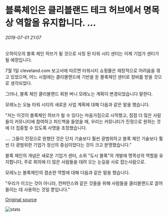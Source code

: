 # 블록체인은 클리블랜드 테크 허브에서 명목상 역할을 유지합니다. ...

###### 2019-07-01 21:07

오하이오의 블록 체인 허브가 될 것으로 사칭 된 타워 시티 센터는 이제 기업가 센터가 될 예정입니다.

7월 1일 cleveland.com 보고서에 따르면 타워시티 쇼핑몰은 재정적으로 어려움을 겪고 있었으며, 어느 시점에는 클리블랜드에 기반을 둔 블록체인 센터로 정비를 받을 것으로 생각되었다.

그러나, 블록 체인 클리블랜드 회원 버니 모레노는 계획이 변경되었습니다 말한다.

모레노는 오늘 타워 시티의 새로운 사업 계획에 대해 다음과 같은 말을 했습니다.

"저는 이것이 블록체인 허브가 될 수 있다는 마음가짐으로 시작했고, 점점 더 많은 사람들이 커뮤니티에 참여하고 피드백을 들었을 때, 우리는 커뮤니티가 진정으로 원하는 것에 더 집중할 수 있도록 사명을 조정했습니다.

.... 그들이 진정으로 원했던 것은 단지 기술보다 훨씬 광범위하고 블록 체인 기술보다 훨씬 더 광범위한 기업가 정신의 중심이었다는 것이 크고 분명했습니다."

블록 체인의 개념은 새로운 기업가 센터, 소위 "도시 블록"의 개발에 명목상의 역할을 유지합니다, 주로 회의에 더 많은 사람들을 데려 오는 눈길을 사로 잡는사람으로.

모레노는 블록체인의 겸손한 역할에 대해 다음과 같은 말을 했습니다.

"우리가 이끄는 것이 아니라, 컨퍼런스와 같은 것들을 위해 사람들을 클리블랜드로 끌어들이는 데 사용하는 것일 뿐입니다."

[Original source](https://cointelegraph.com/news/blockchain-retains-nominal-role-in-cleveland-tech-hub)

![stats](https://c.statcounter.com/11760860/0/a89fa40b/1/ "stats")